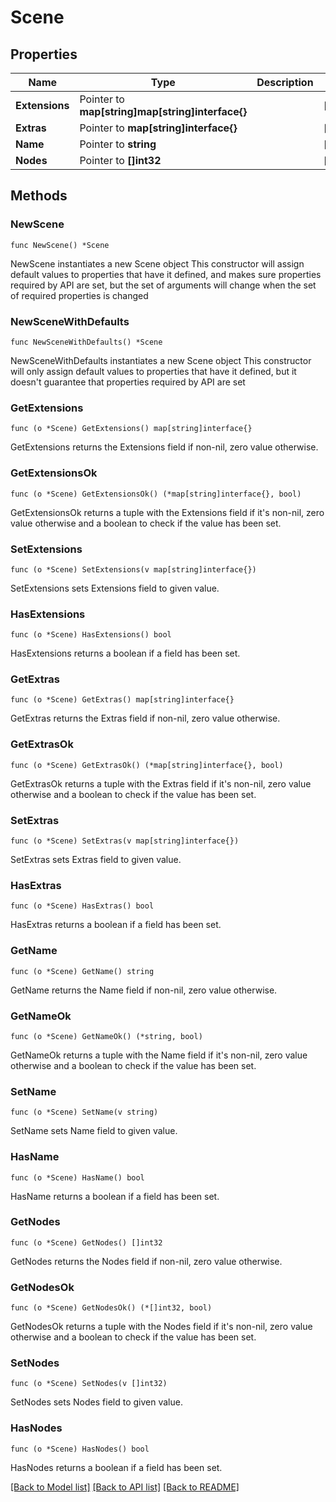 # Scene

## Properties

Name | Type | Description | Notes
------------ | ------------- | ------------- | -------------
**Extensions** | Pointer to **map[string]map[string]interface{}** |  | [optional] 
**Extras** | Pointer to **map[string]interface{}** |  | [optional] 
**Name** | Pointer to **string** |  | [optional] 
**Nodes** | Pointer to **[]int32** |  | [optional] 

## Methods

### NewScene

`func NewScene() *Scene`

NewScene instantiates a new Scene object
This constructor will assign default values to properties that have it defined,
and makes sure properties required by API are set, but the set of arguments
will change when the set of required properties is changed

### NewSceneWithDefaults

`func NewSceneWithDefaults() *Scene`

NewSceneWithDefaults instantiates a new Scene object
This constructor will only assign default values to properties that have it defined,
but it doesn't guarantee that properties required by API are set

### GetExtensions

`func (o *Scene) GetExtensions() map[string]interface{}`

GetExtensions returns the Extensions field if non-nil, zero value otherwise.

### GetExtensionsOk

`func (o *Scene) GetExtensionsOk() (*map[string]interface{}, bool)`

GetExtensionsOk returns a tuple with the Extensions field if it's non-nil, zero value otherwise
and a boolean to check if the value has been set.

### SetExtensions

`func (o *Scene) SetExtensions(v map[string]interface{})`

SetExtensions sets Extensions field to given value.

### HasExtensions

`func (o *Scene) HasExtensions() bool`

HasExtensions returns a boolean if a field has been set.

### GetExtras

`func (o *Scene) GetExtras() map[string]interface{}`

GetExtras returns the Extras field if non-nil, zero value otherwise.

### GetExtrasOk

`func (o *Scene) GetExtrasOk() (*map[string]interface{}, bool)`

GetExtrasOk returns a tuple with the Extras field if it's non-nil, zero value otherwise
and a boolean to check if the value has been set.

### SetExtras

`func (o *Scene) SetExtras(v map[string]interface{})`

SetExtras sets Extras field to given value.

### HasExtras

`func (o *Scene) HasExtras() bool`

HasExtras returns a boolean if a field has been set.

### GetName

`func (o *Scene) GetName() string`

GetName returns the Name field if non-nil, zero value otherwise.

### GetNameOk

`func (o *Scene) GetNameOk() (*string, bool)`

GetNameOk returns a tuple with the Name field if it's non-nil, zero value otherwise
and a boolean to check if the value has been set.

### SetName

`func (o *Scene) SetName(v string)`

SetName sets Name field to given value.

### HasName

`func (o *Scene) HasName() bool`

HasName returns a boolean if a field has been set.

### GetNodes

`func (o *Scene) GetNodes() []int32`

GetNodes returns the Nodes field if non-nil, zero value otherwise.

### GetNodesOk

`func (o *Scene) GetNodesOk() (*[]int32, bool)`

GetNodesOk returns a tuple with the Nodes field if it's non-nil, zero value otherwise
and a boolean to check if the value has been set.

### SetNodes

`func (o *Scene) SetNodes(v []int32)`

SetNodes sets Nodes field to given value.

### HasNodes

`func (o *Scene) HasNodes() bool`

HasNodes returns a boolean if a field has been set.


[[Back to Model list]](../README.md#documentation-for-models) [[Back to API list]](../README.md#documentation-for-api-endpoints) [[Back to README]](../README.md)


